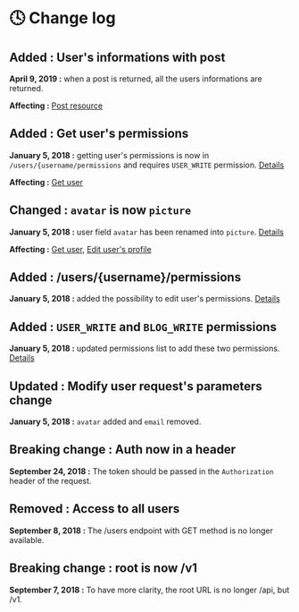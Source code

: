 # 🕓 Change log

## Added : User's informations with post

**April 9, 2019 :** when a post is returned, all the users informations are returned.

**Affecting :** [Post resource](resources/Post.md)

## Added : Get user's permissions

**January 5, 2018 :** getting user's permissions is now in `/users/{username/permissions` and requires `USER_WRITE` permission. [Details](users/Endpoint.md#get-users-permissions)

**Affecting :** [Get user](users/Endpoint.md#get-user)

## Changed : `avatar` is now `picture`

**January 5, 2018 :** user field `avatar` has been renamed into `picture`. [Details](users/Endpoint.md)

**Affecting :** [Get user](users/Endpoint.md#get-user), [Edit user's profile](users/Endpoint.md#edit-users-profile)

## Added : /users/{username}/permissions

**January 5, 2018 :** added the possibility to edit user's permissions. [Details](users/Endpoint.md#edit-users-permissions)

## Added : `USER_WRITE` and `BLOG_WRITE` permissions

**January 5, 2018 :** updated permissions list to add these two permissions. [Details](users/Permissions.md)

## Updated : Modify user request's parameters change

**January 5, 2018 :** `avatar` added and `email` removed.

## Breaking change : Auth now in a header

**September 24, 2018 :** The token should be passed in the `Authorization` header of the request.

## Removed : Access to all users

**September 8, 2018 :** The /users endpoint with GET method is no longer available.

## Breaking change : root is now /v1

**September 7, 2018 :** To have more clarity, the root URL is no longer /api, but /v1.
